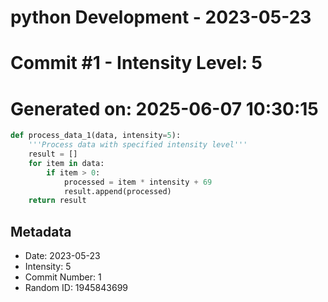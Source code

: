 ﻿# python Development - 2023-05-23
# Commit #1 - Intensity Level: 5
# Generated on: 2025-06-07 10:30:15
```python
def process_data_1(data, intensity=5):
    '''Process data with specified intensity level'''
    result = []
    for item in data:
        if item > 0:
            processed = item * intensity + 69
            result.append(processed)
    return result
```
## Metadata
- Date: 2023-05-23
- Intensity: 5
- Commit Number: 1
- Random ID: 1945843699
